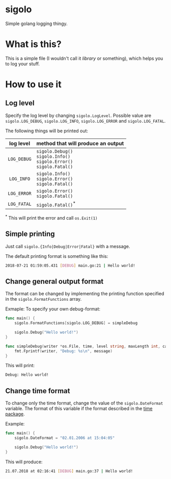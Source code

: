 # sigolo
Simple golang logging thingy.

# What is this?
This is a simple file (I wouldn't call it _library_ or something), which helps you to log your stuff.

# How to use it
## Log level
Specify the log level by changing `sigolo.LogLevel`. Possible value are `sigolo.LOG_DEBUG`, `sigolo.LOG_INFO`, `sigolo.LOG_ERROR` and `sigolo.LOG_FATAL`.

The following things will be printed out:

| log level | method that will produce an output |
|:--:|:--|
| `LOG_DEBUG` | `sigolo.Debug()`<br>`sigolo.Info()`<br>`sigolo.Error()`<br>`sigolo.Fatal()` |
| `LOG_INFO` | `sigolo.Info()`<br>`sigolo.Error()`<br>`sigolo.Fatal()` |
| `LOG_ERROR` | `sigolo.Error()`<br>`sigolo.Fatal()` |
| `LOG_FATAL` | `sigolo.Fatal()`<sup>*</sup> |
<sup>\*</sup> This will print the error and call `os.Exit(1)`

## Simple printing
Just call `sigolo.{Info|Debug|Error|Fatal}` with a message.

The default printing format is something like this:

```bash
2018-07-21 01:59:05.431 [DEBUG] main.go:21 | Hello world!
```

## Change general output format
The format can be changed by implementing the printing function specified in the `sigolo.FormatFunctions` array.

Exmaple: To specify your own debug-format:
```go
func main() {
	sigolo.FormatFunctions[sigolo.LOG_DEBUG] = simpleDebug

	sigolo.Debug("Hello world!")
}

func simpleDebug(writer *os.File, time, level string, maxLength int, caller, message string) {
	fmt.Fprintf(writer, "Debug: %s\n", message)
}
```
This will print:
```bash
Debug: Hello world!
```

## Change time format
To change only the time format, change the value of the `sigolo.DateFormat` variable. The format of this variable if the format described in the [time package](https://golang.org/pkg/time/).

Example:
```go
func main() {
	sigolo.DateFormat = "02.01.2006 at 15:04:05"

	sigolo.Debug("Hello world!")
}
```
This will produce:
```bash
21.07.2018 at 02:16:41 [DEBUG] main.go:37 | Hello world!
```
